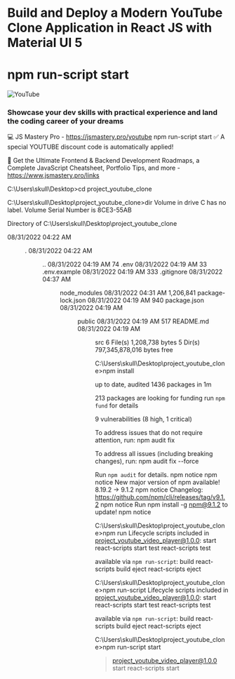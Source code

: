 # Build and Deploy a Modern YouTube Clone Application in React JS with Material UI 5
# npm run-script start

![YouTube](https://i.ibb.co/4R5RkmW/Thumbnail-5.png)

### Showcase your dev skills with practical experience and land the coding career of your dreams
💻 JS Mastery Pro - https://jsmastery.pro/youtube
npm run-script start
✅ A special YOUTUBE discount code is automatically applied!

📙 Get the Ultimate Frontend & Backend Development Roadmaps, a Complete JavaScript Cheatsheet, Portfolio Tips, and more - https://www.jsmastery.pro/links


C:\Users\skull\Desktop>cd project_youtube_clone

C:\Users\skull\Desktop\project_youtube_clone>dir
 Volume in drive C has no label.
 Volume Serial Number is 8CE3-55AB

 Directory of C:\Users\skull\Desktop\project_youtube_clone

08/31/2022  04:22 AM    <DIR>          .
08/31/2022  04:22 AM    <DIR>          ..
08/31/2022  04:19 AM                74 .env
08/31/2022  04:19 AM                33 .env.example
08/31/2022  04:19 AM               333 .gitignore
08/31/2022  04:37 AM    <DIR>          node_modules
08/31/2022  04:31 AM         1,206,841 package-lock.json
08/31/2022  04:19 AM               940 package.json
08/31/2022  04:19 AM    <DIR>          public
08/31/2022  04:19 AM               517 README.md
08/31/2022  04:19 AM    <DIR>          src
               6 File(s)      1,208,738 bytes
               5 Dir(s)  797,345,878,016 bytes free

C:\Users\skull\Desktop\project_youtube_clone>npm install

up to date, audited 1436 packages in 1m

213 packages are looking for funding
  run `npm fund` for details

9 vulnerabilities (8 high, 1 critical)

To address issues that do not require attention, run:
  npm audit fix

To address all issues (including breaking changes), run:
  npm audit fix --force

Run `npm audit` for details.
npm notice
npm notice New major version of npm available! 8.19.2 -> 9.1.2
npm notice Changelog: https://github.com/npm/cli/releases/tag/v9.1.2
npm notice Run npm install -g npm@9.1.2 to update!
npm notice

C:\Users\skull\Desktop\project_youtube_clone>npm run
Lifecycle scripts included in project_youtube_video_player@1.0.0:
  start
    react-scripts start
  test
    react-scripts test

available via `npm run-script`:
  build
    react-scripts build
  eject
    react-scripts eject


C:\Users\skull\Desktop\project_youtube_clone>npm run-script
Lifecycle scripts included in project_youtube_video_player@1.0.0:
  start
    react-scripts start
  test
    react-scripts test

available via `npm run-script`:
  build
    react-scripts build
  eject
    react-scripts eject


C:\Users\skull\Desktop\project_youtube_clone>npm run-script start

> project_youtube_video_player@1.0.0 start
> react-scripts start
